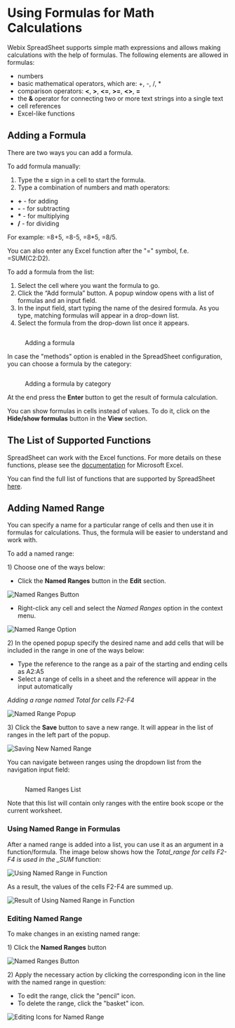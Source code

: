 # Using Formulas for Math Calculations

Webix SpreadSheet supports simple math expressions and allows making calculations with the help of formulas. The following elements are allowed in formulas:

* numbers
* basic mathematical operators, which are: +, -, /, \*
* comparison operators: **<**, **>**, **<=**, **>=**, **<>**, **=**
* the **&** operator for connecting two or more text strings into a single text
* cell references
* Excel-like functions

## Adding a Formula

There are two ways you can add a formula.

To add formula manually:

1. Type the **=** sign in a cell to start the formula.
2. Type a combination of numbers and math operators:

* **+** - for adding
* **-**  - for subtracting
* **\*** - for multiplying
* **/** - for dividing

For example: =8+5, =8-5, =8\*5, =8/5.

You can also enter any Excel function after the "=" symbol, f.e. =SUM(C2:D2).

To add a formula from the list:

1. Select the cell where you want the formula to go.
2. Click the “Add formula” button. A popup window opens with a list of formulas and an input field.
3. In the input field, start typing the name of the desired formula. As you type, matching formulas will appear in a drop-down list.
4. Select the formula from the drop-down list once it appears.

<figure><img src=".gitbook/assets/spreadsheet_add_formula_button.png" alt=""><figcaption><p>Adding a formula</p></figcaption></figure>



In case the "methods" option is enabled in the SpreadSheet configuration, you can choose a formula by the category:

<figure><img src=".gitbook/assets/image.png" alt=""><figcaption><p>Adding a formula by category</p></figcaption></figure>

At the end press the **Enter** button to get the result of formula calculation.

You can show formulas in cells instead of values. To do it, click on the **Hide/show formulas** button in the **View** section.

## The List of Supported Functions

SpreadSheet can work with the Excel functions. For more details on these functions, please see the [documentation](https://support.microsoft.com/en-us/office/excel-functions-alphabetical-b3944572-255d-4efb-bb96-c6d90033e188) for Microsoft Excel.

You can find the full list of functions that are supported by SpreadSheet [here](https://docs.webix.com/spreadsheet__functions.html).

## Adding Named Range

You can specify a name for a particular range of cells and then use it in formulas for calculations. Thus, the formula will be easier to understand and work with.

To add a named range:

1\) Choose one of the ways below:

* Click the **Named Ranges** button in the **Edit** section.

![Named Ranges Button](.gitbook/assets/named_ranges_button.png)

* Right-click any cell and select the _Named Ranges_ option in the context menu.

![Named Range Option](.gitbook/assets/named_range_context_option.png)

2\) In the opened popup specify the desired name and add cells that will be included in the range in one of the ways below:

* Type the reference to the range as a pair of the starting and ending cells as A2:A5
* Select a range of cells in a sheet and the reference will appear in the input automatically

_Adding a range named Total for cells F2-F4_

![Named Range Popup](.gitbook/assets/named_range_popup.png)

3\) Click the **Save** button to save a new range. It will appear in the list of ranges in the left part of the popup.

![Saving New Named Range](.gitbook/assets/saved_named_range.png)

You can navigate between ranges using the dropdown list from the navigation input field:

<figure><img src=".gitbook/assets/range_select.png" alt=""><figcaption><p>Named Ranges List</p></figcaption></figure>

Note that this list will contain only ranges with the entire book scope or the current worksheet.



### Using Named Range in Formulas

After a named range is added into a list, you can use it as an argument in a function/formula. The image below shows how the _Total\_range for cells F2-F4 is used in the \_SUM_ function:

![Using Named Range in Function](.gitbook/assets/using_named_range.png)

As a result, the values of the cells F2-F4 are summed up.

![Result of Using Named Range in Function](.gitbook/assets/named_range_result.png)

### Editing Named Range

To make changes in an existing named range:

1\) Click the **Named Ranges** button

![Named Ranges Button](.gitbook/assets/named_ranges_button.png)

2\) Apply the necessary action by clicking the corresponding icon in the line with the named range in question:

* To edit the range, click the "pencil" icon.
* To delete the range, click the "basket" icon.

![Editing Icons for Named Range](.gitbook/assets/named_range_edit_icons.png)
